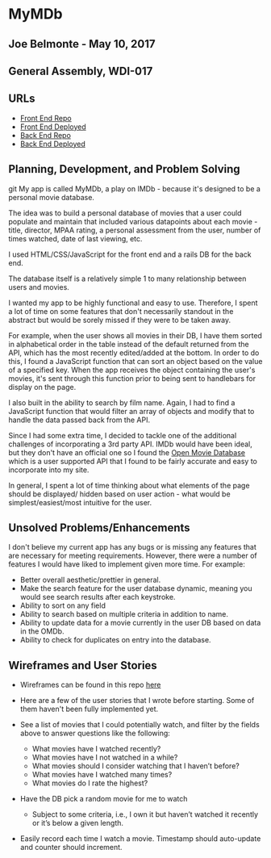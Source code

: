 # MyMDb
## Joe Belmonte - May 10, 2017
## General Assembly, WDI-017

## URLs

-   [Front End Repo](https://github.com/joebelmonte/movie_night_front_end/)
-   [Front End Deployed](https://joebelmonte.github.io/movie_night_front_end//)
-   [Back End Repo](https://github.com/joebelmonte/movie_night_back_end/)
-   [Back End Deployed](https://salty-badlands-93517.herokuapp.com/)


## Planning, Development, and Problem Solving
git 
My app is called MyMDb, a play on IMDb - because it's designed to be a personal movie database.

The idea was to build a personal database of movies that a user could populate and maintain
that included various datapoints about each movie - title, director, MPAA rating, a personal assessment
from the user, number of times watched, date of last viewing, etc.

I used HTML/CSS/JavaScript for the front end and a rails DB for the back end.

The database itself is a relatively simple 1 to many relationship between users and movies.

I wanted my app to be highly functional and easy to use.  Therefore, I spent a lot of time
on some features that don't necessarily standout in the abstract but would be sorely missed
if they were to be taken away.

For example, when the user shows all movies in their DB, I have them sorted in alphabetical
order in the table instead of the default returned from the API, which has the most recently
edited/added at the bottom.  In order to do this, I found a JavaScript function that can sort
an object based on the value of a specified key.  When the app receives the object containing
the user's  movies, it's sent through this function prior to being sent to handlebars for
display on the page.

I also built in the ability to search by film name.  Again, I had to find a JavaScript
function that would filter an array of objects and modify that to handle the data passed
back from the API.

Since I had some extra time, I decided to tackle one of the additional challenges of
incorporating a 3rd party API.  IMDb would have been ideal, but they don't have an official
one so I found the [Open Movie Database](http://www.omdbapi.com/) which is a user supported
API that I found to be fairly accurate and easy to incorporate into my site.

In general, I spent a lot of time thinking about what elements of the page should be displayed/
hidden based on user action - what would be simplest/easiest/most intuitive for the user.

## Unsolved Problems/Enhancements

I don't believe my current app has any bugs or is missing any features that are
necessary for meeting requirements.  However, there were a number of features I
would have liked to implement given more time.  For example:

* Better overall aesthetic/prettier in general.
* Make the search feature for the user database dynamic, meaning you would see
search results after each keystroke.
* Ability to sort on any field
* Ability to search based on multiple criteria in addition to name.
* Ability to update data for a movie currently in the user DB based on data in the
OMDb.
* Ability to check for duplicates on entry into the database.

## Wireframes and User Stories

* Wireframes can be found in this repo [here](https://github.com/joebelmonte/movie_night_front_end/blob/master/Belmonte-WDI-017-Project-2-Wireframes-2017-04-27.pdf)

* Here are a few of the user stories that I wrote before starting.  Some of them
haven't been fully implemented yet.

* See a list of movies that I could potentially watch, and filter by the fields above to answer questions like the following:
  * What movies have I watched recently?
  * What movies have I not watched in a while?
  * What movies should I consider watching that I haven’t before?
  * What movies have I watched many times?
  * What movies do I rate the highest?
* Have the DB pick a random movie for me to watch
  * Subject to some criteria, i.e., I own it but haven’t watched it recently or it’s below a given length.
* Easily record each time I watch a movie. Timestamp should auto-update and counter should increment.
